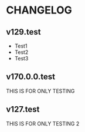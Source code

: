 # CHANGELOG

## v129.test
- Test1
- Test2
- Test3

## v170.0.0.test
THIS IS FOR ONLY TESTING

## v127.test
THIS IS FOR ONLY TESTING 2
